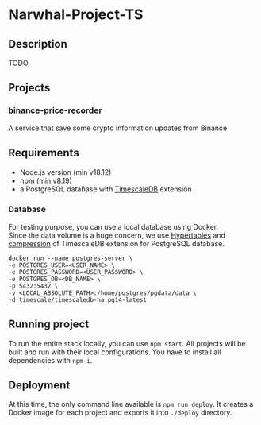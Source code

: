 # Narwhal-Project-TS

## Description

TODO

## Projects

### binance-price-recorder

A service that save some crypto information updates from Binance

## Requirements

- Node.js version (min v18.12)
- npm (min v8.19)
- a PostgreSQL database with [TimescaleDB](https://docs.timescale.com) extension

### Database

For testing purpose, you can use a local database using Docker.\
Since the data volume is a huge concern, we use [Hypertables](https://docs.timescale.com/getting-started/latest/create-hypertable/) and [compression](https://docs.timescale.com/getting-started/latest/compress-data/) of TimescaleDB extension for PostgreSQL database.

```
docker run --name postgres-server \
-e POSTGRES_USER=<USER_NAME> \
-e POSTGRES_PASSWORD=<USER_PASSWORD> \
-e POSTGRES_DB=<DB_NAME> \
-p 5432:5432 \
-v <LOCAL_ABSOLUTE_PATH>:/home/postgres/pgdata/data \
-d timescale/timescaledb-ha:pg14-latest
```

## Running project

To run the entire stack locally, you can use `npm start`. All projects will be built and run with their local configurations. You have to install all dependencies with `npm i`.

## Deployment

At this time, the only command line available is `npm run deploy`. It creates a Docker image for each project and exports it into `./deploy` directory.
